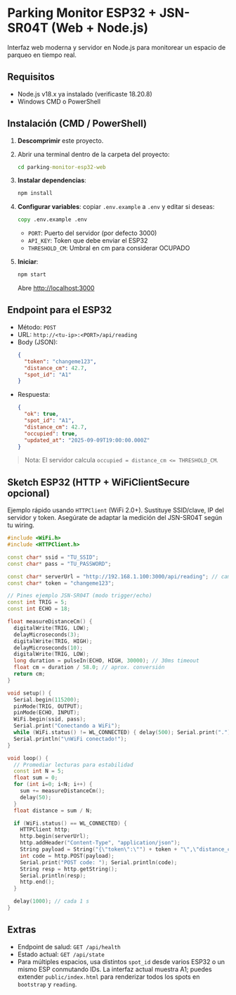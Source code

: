 # Parking Monitor ESP32 + JSN-SR04T (Web + Node.js)

Interfaz web moderna y servidor en Node.js para monitorear un espacio de parqueo en tiempo real.

## Requisitos
- Node.js v18.x ya instalado (verificaste 18.20.8)
- Windows CMD o PowerShell

## Instalación (CMD / PowerShell)
1) **Descomprimir** este proyecto.
2) Abrir una terminal dentro de la carpeta del proyecto:
   ```cmd
   cd parking-monitor-esp32-web
   ```
3) **Instalar dependencias**:
   ```cmd
   npm install
   ```
4) **Configurar variables**: copiar `.env.example` a `.env` y editar si deseas:
   ```cmd
   copy .env.example .env
   ```
   - `PORT`: Puerto del servidor (por defecto 3000)
   - `API_KEY`: Token que debe enviar el ESP32
   - `THRESHOLD_CM`: Umbral en cm para considerar OCUPADO

5) **Iniciar**:
   ```cmd
   npm start
   ```
   Abre [http://localhost:3000](http://localhost:3000)

## Endpoint para el ESP32
- Método: `POST`
- URL: `http://<tu-ip>:<PORT>/api/reading`
- Body (JSON):
  ```json
  {
    "token": "changeme123",
    "distance_cm": 42.7,
    "spot_id": "A1"
  }
  ```
- Respuesta:
  ```json
  {
    "ok": true,
    "spot_id": "A1",
    "distance_cm": 42.7,
    "occupied": true,
    "updated_at": "2025-09-09T19:00:00.000Z"
  }
  ```

> Nota: El servidor calcula `occupied = distance_cm <= THRESHOLD_CM`.

## Sketch ESP32 (HTTP + WiFiClientSecure opcional)
Ejemplo rápido usando `HTTPClient` (WiFi 2.0+). Sustituye SSID/clave, IP del servidor y token. Asegúrate de adaptar la medición del JSN-SR04T según tu wiring.

```cpp
#include <WiFi.h>
#include <HTTPClient.h>

const char* ssid = "TU_SSID";
const char* pass = "TU_PASSWORD";

const char* serverUrl = "http://192.168.1.100:3000/api/reading"; // cambia a la IP de tu PC
const char* token = "changeme123";

// Pines ejemplo JSN-SR04T (modo trigger/echo)
const int TRIG = 5;
const int ECHO = 18;

float measureDistanceCm() {
  digitalWrite(TRIG, LOW);
  delayMicroseconds(3);
  digitalWrite(TRIG, HIGH);
  delayMicroseconds(10);
  digitalWrite(TRIG, LOW);
  long duration = pulseIn(ECHO, HIGH, 30000); // 30ms timeout
  float cm = duration / 58.0; // aprox. conversión
  return cm;
}

void setup() {
  Serial.begin(115200);
  pinMode(TRIG, OUTPUT);
  pinMode(ECHO, INPUT);
  WiFi.begin(ssid, pass);
  Serial.print("Conectando a WiFi");
  while (WiFi.status() != WL_CONNECTED) { delay(500); Serial.print("."); }
  Serial.println("\nWiFi conectado!");
}

void loop() {
  // Promediar lecturas para estabilidad
  const int N = 5;
  float sum = 0;
  for (int i=0; i<N; i++) {
    sum += measureDistanceCm();
    delay(50);
  }
  float distance = sum / N;

  if (WiFi.status() == WL_CONNECTED) {
    HTTPClient http;
    http.begin(serverUrl);
    http.addHeader("Content-Type", "application/json");
    String payload = String("{\"token\":\"") + token + "\",\"distance_cm\":" + String(distance,1) + ",\"spot_id\":\"A1\"}";
    int code = http.POST(payload);
    Serial.print("POST code: "); Serial.println(code);
    String resp = http.getString();
    Serial.println(resp);
    http.end();
  }

  delay(1000); // cada 1 s
}
```

## Extras
- Endpoint de salud: `GET /api/health`
- Estado actual: `GET /api/state`
- Para múltiples espacios, usa distintos `spot_id` desde varios ESP32 o un mismo ESP conmutando IDs. La interfaz actual muestra A1; puedes extender `public/index.html` para renderizar todos los spots en `bootstrap` y `reading`.
```


